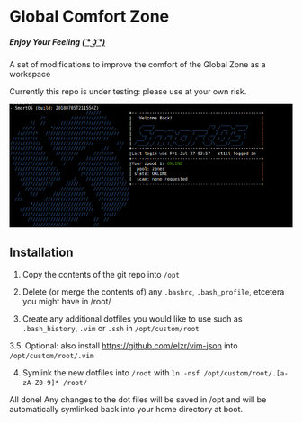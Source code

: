 # Global Comfort Zone

##### _Enjoy Your Feeling_ [( ͡° ͜ʖ ͡°)](https://i.imgur.com/qLfsEtM.jpg)
A set of modifications to improve the comfort of the Global Zone as a workspace

Currently this repo is under testing: please use at your own risk.

![](images/screenshot-1.png)

## Installation

1. Copy the contents of the git repo into `/opt`

2. Delete (or merge the contents of) any `.bashrc`, `.bash_profile`, etcetera you might have in /root/

3. Create any additional dotfiles you would like to use such as `.bash_history`, `.vim` or `.ssh` in `/opt/custom/root`

3.5. Optional: also install https://github.com/elzr/vim-json into `/opt/custom/root/.vim`

4. Symlink the new dotfiles into `/root` with `ln -nsf /opt/custom/root/.[a-zA-Z0-9]* /root/`

All done! Any changes to the dot files will be saved in /opt and will be automatically symlinked back into your home directory at boot.
